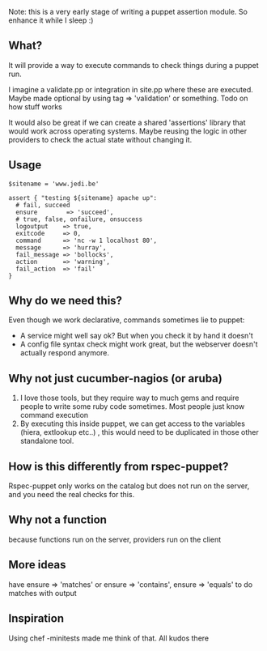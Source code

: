 Note: this is a very early stage of writing a puppet assertion module.
So enhance it while I sleep :)

## What?
It will provide a way to execute commands to check things during a puppet run.

I imagine a validate.pp or integration in site.pp where these are executed.
Maybe made optional by using tag => 'validation' or something. 
Todo on how stuff works

It would also be great if we can create a shared 'assertions' library that would work across operating systems.
Maybe reusing the logic in other providers to check the actual state without changing it.

## Usage

    $sitename = 'www.jedi.be'

    assert { "testing ${sitename} apache up":
      # fail, succeed
      ensure        => 'succeed',
      # true, false, onfailure, onsuccess
      logoutput    => true,
      exitcode     => 0,
      command      => 'nc -w 1 localhost 80',
      message      => 'hurray',
      fail_message => 'bollocks',
      action       => 'warning',
      fail_action  => 'fail'
    }

## Why do we need this?
Even though we work declarative, commands sometimes lie to puppet:

- A service might well say ok? But when you check it by hand it doesn't
- A config file syntax check might work great, but the webserver doesn't actually respond anymore.

## Why not just cucumber-nagios (or aruba)

1. I love those tools, but they require way to much gems and require people to write some ruby code sometimes.
Most people just know command execution
2. By executing this inside puppet, we can get access to the variables (hiera, extlookup etc..) , this would need to be duplicated in those other standalone tool.

## How is this differently from rspec-puppet?

Rspec-puppet only works on the catalog but does not run on the server, and you need the real checks for this.

## Why not a function
because functions run on the server, providers run on the client

## More ideas

have ensure => 'matches' or ensure => 'contains', ensure => 'equals' to do matches with output

## Inspiration
Using chef -minitests made me think of that. All kudos there

